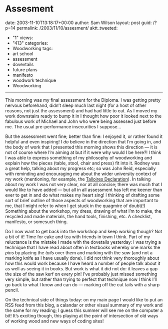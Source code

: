 Assesment
=========

date: 2003-11-10T13:18:17+00:00
author: Sam Wilson
layout: post
guid: /?p=14
permalink: /2003/11/10/assesment/
aktt_tweeted:
  - "1"
views:
  - "413"
categories:
  - Woodworking
tags:
  - art school
  - assessment
  - dovevtails
  - future plans
  - manifesto
  - woodwork technique
  - Woodworking
---
This morning was my final assessment for the Diploma. I was getting pretty nervous beforehand, didn’t sleep much last night (for a host of other reasons, not just the assessment) and had had little to eat. As I moved my work downstairs ready to bump it in I thought how poor it looked next to the fabulous work of Michael and John who were being assessed just before me. The usual pre-performance insecurities I suppose…

But the assessment went fine; better than fine: I enjoyed it, or rather found it helpful and even inspiring! I _do_ believe in the direction that I’m going in, and the body of work that I presented this morning shows this direction &#8212; it is not of course where I’m aiming at but if it were why would I be here?! I think I was able to express something of my philosophy of woodworking and explain how the pieces (table, stool, chair and press) fit into it. Rodney was a great help, talking about my progress etc; so was John Reid, especially with reminding and encouraging me about the wider university context of my work (mentioning, for example, the [Talloires Declaration](http://www.ulsf.org/programs_talloires_td.html)). In talking about my work I was not very clear, nor at all concise; there was much that I would like to have added &#8212; but all in all assessment has left me keener than ever to get in and do what makes my heart sing! I thinking of drafting some sort of brief outline of those aspects of woodworking that are important to me, that I might refer to when I get stuck in the quagmire of doubt(!) Something about the workshop, my dress, drawing of what I’m to make, the recycled and made materials, the hand tools, finishing, etc. A checklist, manifesto, or somesuch thing.

Do I now want to get back into the workshop and keep working though? Not a bit of it! Time for cake and tea with friends in town I think. Part of my reluctance is the mistake I made with the dovetails yesterday: I was trying a technique that I have read about often in textbooks whereby one marks the _pins_ by placing the _tails_ over them and marking with the _saw_ (and not a marking knife as I have usually done). I did not think very thoroughly about how this would work because I have heard a number of people talk about it as well as seeing it in books. But work is what it did not do: it leaves a gap the size of the saw kerf on every pin! I’ve probably just missed something very simple, but rather than trying to perfect that technique now I think I’ll go back to what I know and can do &#8212; marking off the cut tails with a sharp pencil.

On the technical side of things today: on my main page I would like to put an RSS feed from this blog, a calandar or other visual summary of my work and the same for my reading; I guess this summer will see me on the computer a bit! It’s exciting though, this playing at the point of intersection of old ways of working wood and new ways of coding sites!
